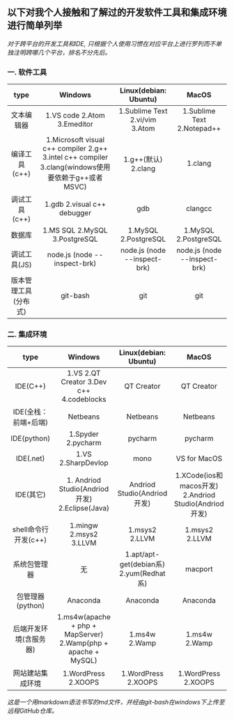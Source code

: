 <h2>以下对我个人接触和了解过的开发软件工具和集成环境进行简单列举</h2>
<em>对于跨平台的开发工具和IDE, 只根据个人使用习惯在对应平台上进行罗列而不单独注明跨哪几个平台，排名不分先后。</em>

<h3>一. 软件工具</h3>

|         type         |                                              Windows                                               |     Linux(debian: Ubuntu)      |            MacOS             |
|:--------------------:|:--------------------------------------------------------------------------------------------------:|:------------------------------:|:----------------------------:|
|      文本编辑器      |                                    1.VS code 2.Atom 3.Emeditor                                     | 1.Sublime Text 2.vi/vim 3.Atom |  1.Sublime Text 2.Notepad++  |
|    编译工具(c++)     | 1.Microsoft visual c++ compiler 2.g++ 3.intel c++ compiler 3.clang(windows使用要依赖于g++或者MSVC) |      1.g++(默认) 2.clang       |           1.clang            |
|    调试工具(c++)     |                                    1.gdb 2.visual c++ debugger                                     |              gdb               |           clangcc            |
|        数据库        |                                   1.MS SQL 2.MySQL 3.PostgreSQL                                    |      1.MySQL 2.PostgreSQL      |     1.MySQL 2.PostgreSQL     |
|     调试工具(JS)     |                                    node.js (node --inspect-brk)                                    |  node.js (node --inspect-brk)  | node.js (node --inspect-brk) |
| 版本管理工具(分布式) |                                              git-bash                                              |              git               |             git              |


<h3>二. 集成环境</h3>

|          type          |                    Windows                     |          Linux(debian: Ubuntu)          |                          MacOS                          |
|:----------------------:|:----------------------------------------------:|:---------------------------------------:|:-------------------------------------------------------:|
|        IDE(C++)        |    1.VS 2.QT Creator 3.Dev c++ 4.codeblocks    |               QT Creator                |                       QT Creator                        |
|  IDE(全栈：前端+后端)  |                    Netbeans                    |                Netbeans                 |                        Netbeans                         |
|      IDE(python)       |               1.Spyder 2.pycharm               |                 pycharm                 |                         pycharm                         |
|       IDE(.net)        |               1.VS 2.SharpDevlop               |                  mono                   |                      VS for MacOS                       |
|       IDE(其它)        | 1. Andriod Studio(Andriod开发) 2.Eclipse(Java) |       Andriod Studio(Andriod开发)       | 1.XCode(ios和macos开发)   2.Andriod Studio(Andriod开发) |
|  shell命令行开发(c++)  |             1.mingw 2.msys2 3.LLVM             |             1.msys2 2.LLVM              |                     1.msys2 2.LLVM                      |
|      系统包管理器      |                       无                       | 1.apt/apt-get(debian系) 2.yum(Redhat系) |                         macport                         |
|    包管理器(python)    |                    Anaconda                    |                Anaconda                 |                        Anaconda                         |
| 后端开发环境(含服务器) |                      1.ms4w(apache + php + MapServer) 2.Wamp(php + apache + MySQL)                            |                  1.ms4w 2.Wamp           |                          1.ms4w 2.Wamp                          |
|    网站建站集成环境    |              1.WordPress 2.XOOPS               |           1.WordPress 2.XOOPS           |                   1.WordPress 2.XOOPS                   |

<em>这是一个用markdown语法书写的md文件，并经由git-bash在windows下上传至远程GitHub仓库。</em>
